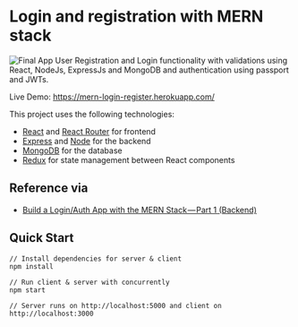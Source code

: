 # Login and registration with MERN stack

![Final App](client/public/mern-auth.gif)
User Registration and Login functionality with validations using React, NodeJs, ExpressJs and MongoDB and authentication using passport and JWTs.

Live Demo: https://mern-login-register.herokuapp.com/

This project uses the following technologies:

- [React](https://reactjs.org) and [React Router](https://reacttraining.com/react-router/) for frontend
- [Express](http://expressjs.com/) and [Node](https://nodejs.org/en/) for the backend
- [MongoDB](https://www.mongodb.com/) for the database
- [Redux](https://redux.js.org/basics/usagewithreact) for state management between React components

## Reference via

- [Build a Login/Auth App with the MERN Stack — Part 1 (Backend)](https://blog.bitsrc.io/build-a-login-auth-app-with-mern-stack-part-1-c405048e3669)


## Quick Start

```
// Install dependencies for server & client
npm install 

// Run client & server with concurrently
npm start

// Server runs on http://localhost:5000 and client on http://localhost:3000

```

